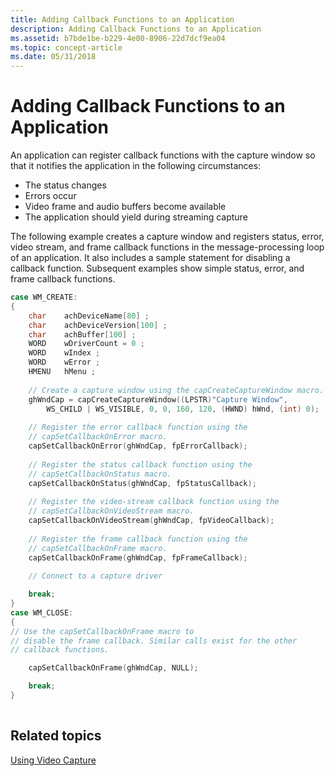 ```yaml
---
title: Adding Callback Functions to an Application
description: Adding Callback Functions to an Application
ms.assetid: b7bde1be-b229-4e00-8906-22d7dcf9ea04
ms.topic: concept-article
ms.date: 05/31/2018
---
```


# Adding Callback Functions to an Application

An application can register callback functions with the capture window so that it notifies the application in the following circumstances:

-   The status changes
-   Errors occur
-   Video frame and audio buffers become available
-   The application should yield during streaming capture

The following example creates a capture window and registers status, error, video stream, and frame callback functions in the message-processing loop of an application. It also includes a sample statement for disabling a callback function. Subsequent examples show simple status, error, and frame callback functions.


```C++
case WM_CREATE: 
{ 
    char    achDeviceName[80] ; 
    char    achDeviceVersion[100] ; 
    char    achBuffer[100] ; 
    WORD    wDriverCount = 0 ; 
    WORD    wIndex ; 
    WORD    wError ; 
    HMENU   hMenu ; 
 
    // Create a capture window using the capCreateCaptureWindow macro.
    ghWndCap = capCreateCaptureWindow((LPSTR)"Capture Window", 
        WS_CHILD | WS_VISIBLE, 0, 0, 160, 120, (HWND) hWnd, (int) 0); 
 
    // Register the error callback function using the 
    // capSetCallbackOnError macro. 
    capSetCallbackOnError(ghWndCap, fpErrorCallback); 
 
    // Register the status callback function using the 
    // capSetCallbackOnStatus macro. 
    capSetCallbackOnStatus(ghWndCap, fpStatusCallback); 
 
    // Register the video-stream callback function using the
    // capSetCallbackOnVideoStream macro. 
    capSetCallbackOnVideoStream(ghWndCap, fpVideoCallback); 
 
    // Register the frame callback function using the
    // capSetCallbackOnFrame macro. 
    capSetCallbackOnFrame(ghWndCap, fpFrameCallback); 
 
    // Connect to a capture driver 

    break; 
} 
case WM_CLOSE: 
{ 
// Use the capSetCallbackOnFrame macro to 
// disable the frame callback. Similar calls exist for the other 
// callback functions.

    capSetCallbackOnFrame(ghWndCap, NULL); 

    break; 
} 
 
```



## Related topics

<dl> <dt>

[Using Video Capture](using-video-capture.md)
</dt> </dl>

 

 




